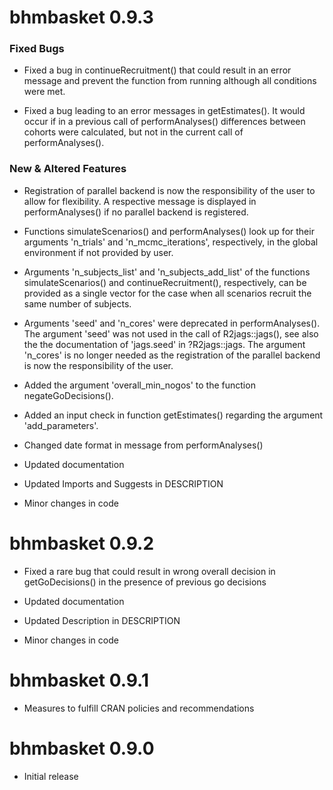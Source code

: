 # bhmbasket 0.9.3

### Fixed Bugs

* Fixed a bug in continueRecruitment() that could result in an error message and prevent the function from running although all conditions were met.

* Fixed a bug leading to an error messages in getEstimates(). It would occur if in a previous call of performAnalyses() differences between cohorts were calculated, but not in the current call of performAnalyses().

### New & Altered Features

* Registration of parallel backend is now the responsibility of the user to allow for flexibility. A respective message is displayed in performAnalyses() if no parallel backend is registered.

* Functions simulateScenarios() and performAnalyses() look up for their arguments 'n_trials' and 'n_mcmc_iterations', respectively, in the global environment if not provided by user.

* Arguments 'n_subjects_list' and 'n_subjects_add_list' of the functions simulateScenarios() and continueRecruitment(), respectively, can be provided as a single vector for the case when all scenarios recruit the same number of subjects.

* Arguments 'seed' and 'n_cores' were deprecated in performAnalyses(). The argument 'seed' was not used in the call of R2jags::jags(), see also the the documentation of 'jags.seed' in ?R2jags::jags. The argument 'n_cores' is no longer needed as the registration of the parallel backend is now the responsibility of the user.

* Added the argument 'overall_min_nogos' to the function negateGoDecisions().

* Added an input check in function getEstimates() regarding the argument 'add_parameters'.

* Changed date format in message from performAnalyses()

* Updated documentation

* Updated Imports and Suggests in DESCRIPTION

* Minor changes in code

# bhmbasket 0.9.2

* Fixed a rare bug that could result in wrong overall decision in getGoDecisions() in the presence of previous go decisions

* Updated documentation

* Updated Description in DESCRIPTION

* Minor changes in code

# bhmbasket 0.9.1

* Measures to fulfill CRAN policies and recommendations

# bhmbasket 0.9.0

* Initial release
